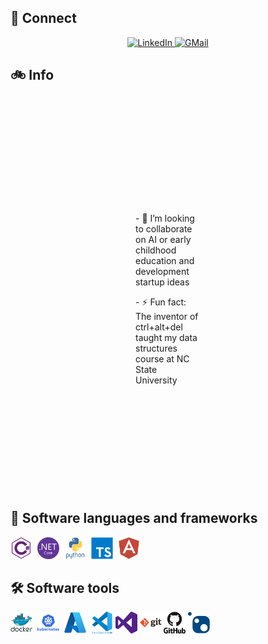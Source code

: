## :space_invader: Connect

<div align="center">
  <a href="https://www.linkedin.com/in/chadqueen/">
    <img src="https://img.shields.io/badge/LinkedIn-0077B5?style=for-the-badge&logo=linkedin&logoColor=white" title="LinkedIn"/>
  </a>
  <a href="mailto:chadqueen82@gmail.com">
    <img src="https://img.shields.io/badge/Gmail-D14836?style=for-the-badge&logo=gmail&logoColor=white" title="GMail"/>
  </a>
</div>

## :bike: Info

<div style="margin: 200px">
  <p>- 👯 I’m looking to collaborate on AI or early childhood education and development startup ideas</p>
  <p>- ⚡ Fun fact: The inventor of ctrl+alt+del taught my data structures course at NC State University</p>
</div>

<!--
**chadqueen/chadqueen** is a ✨ _special_ ✨ repository because its `README.md` (this file) appears on your GitHub profile.

Here are some ideas to get you started:

- 🔭 I’m currently working on ...
- 🌱 I’m currently learning ...
- 👯 I’m looking to collaborate on ...
- 🤔 I’m looking for help with ...
- 💬 Ask me about ...
- 📫 How to reach me: ...
- ⚡ Fun fact: ...
-->

## :nut_and_bolt: Software languages and frameworks

<div>
  <img src="https://github.com/devicons/devicon/blob/master/icons/csharp/csharp-line.svg" title="C#" alt="C#" width="35" height="35"/>&nbsp;
  <img src="https://github.com/devicons/devicon/blob/master/icons/dotnetcore/dotnetcore-original.svg" title=".NET" alt=".NET" width="35" height="35"/>&nbsp;
  <img src="https://github.com/devicons/devicon/blob/master/icons/python/python-original-wordmark.svg" title="Python" alt="Python" width="35" height="35"/>&nbsp;
  <img src="https://github.com/devicons/devicon/blob/master/icons/typescript/typescript-original.svg" title="TypeScript" alt="TypeScript" width="35" height="35"/>&nbsp;
  <img src="https://github.com/devicons/devicon/blob/master/icons/angularjs/angularjs-plain.svg" title="Angular" alt="Angular" width="35" height="35"/>&nbsp;
  
  

## :hammer_and_wrench: Software tools

<div>
  <img src="https://github.com/devicons/devicon/blob/master/icons/docker/docker-original-wordmark.svg" title="Docker"  alt="Docker" width="35" height="35"/>&nbsp;
  <img src="https://github.com/devicons/devicon/blob/master/icons/kubernetes/kubernetes-plain-wordmark.svg" title="Kubernetes"  alt="Kubernetes" width="35" height="35"/>&nbsp;
  <img src="https://github.com/devicons/devicon/blob/master/icons/azure/azure-original.svg" title="Azure" alt="Azure" width="35" height="35"/>&nbsp;
  <img src="https://github.com/devicons/devicon/blob/master/icons/vscode/vscode-original-wordmark.svg" title="VSCode" **alt="VSCode"  width="35" height="35">
  <img src="https://github.com/devicons/devicon/blob/master/icons/visualstudio/visualstudio-plain.svg" title="Visual Studio" **alt="Visual Studio"  width="35" height="35"/>
  <img src="https://github.com/devicons/devicon/blob/master/icons/git/git-original-wordmark.svg" title="Git" **alt="Git"  width="35" height="35"/>
  <img src="https://github.com/devicons/devicon/blob/master/icons/github/github-original-wordmark.svg" title="GitHub" **alt="GitHub"  width="35" height="35"/>
  <img src="https://github.com/devicons/devicon/blob/master/icons/nuget/nuget-original.svg" title="NuGet" **alt="NuGet" width="35" height="35"/>
</div>
